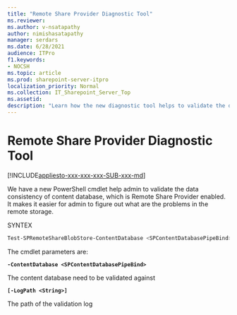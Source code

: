 ```yaml
---
title: "Remote Share Provider Diagnostic Tool"
ms.reviewer: 
ms.author: v-nsatapathy
author: nimishasatapathy
manager: serdars
ms.date: 6/28/2021
audience: ITPro
f1.keywords:
- NOCSH
ms.topic: article
ms.prod: sharepoint-server-itpro
localization_priority: Normal
ms.collection: IT_Sharepoint_Server_Top
ms.assetid:
description: "Learn how the new diagnostic tool helps to validate the data consistency of the content database."
---
```


# Remote Share Provider Diagnostic Tool

[!INCLUDE[appliesto-xxx-xxx-xxx-SUB-xxx-md](../includes/appliesto-xxx-xxx-xxx-SUB-xxx-md.md)]

We have a new PowerShell cmdlet help admin to validate the data consistency of content database, which is Remote Share Provider enabled. It makes it easier for admin to figure out what are the problems in the remote storage.

SYNTEX
```powershell
Test-SPRemoteShareBlobStore-ContentDatabase <SPContentDatabasePipeBind> [-LogPath <String>]

```
The cmdlet parameters are:

**`-ContentDatabase <SPContentDatabasePipeBind>`**

The content database need to be validated against

**`[-LogPath <String>]`**

The path of the validation log
